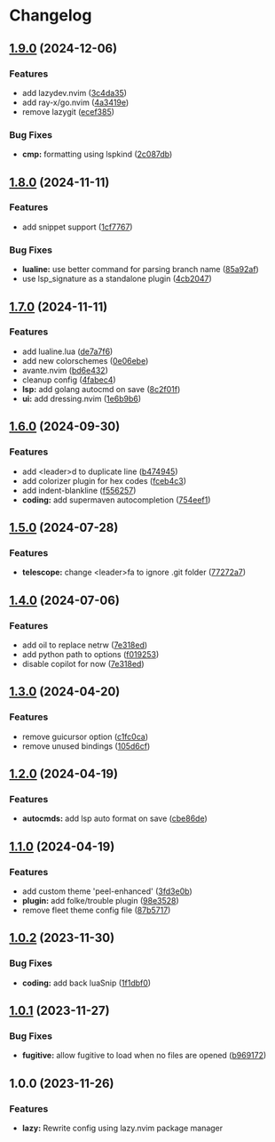 # Changelog

## [1.9.0](https://github.com/sleiphir/nvim/compare/v1.8.0...v1.9.0) (2024-12-06)


### Features

* add lazydev.nvim ([3c4da35](https://github.com/sleiphir/nvim/commit/3c4da351e5d4e1c5ebc8f195ffe5989de1c82614))
* add ray-x/go.nvim ([4a3419e](https://github.com/sleiphir/nvim/commit/4a3419e02e6ea99aaf49984be75d44cb2b2ed785))
* remove lazygit ([ecef385](https://github.com/sleiphir/nvim/commit/ecef385c0a202b9a39d9a5ba7f698af997c9fec7))


### Bug Fixes

* **cmp:** formatting using lspkind ([2c087db](https://github.com/sleiphir/nvim/commit/2c087db1a77227c4aa0400fea8053c803a1d8ebe))

## [1.8.0](https://github.com/sleiphir/nvim/compare/v1.7.0...v1.8.0) (2024-11-11)


### Features

* add snippet support ([1cf7767](https://github.com/sleiphir/nvim/commit/1cf776744d2bb98d45c491bc8ae2cda8e4f85294))


### Bug Fixes

* **lualine:** use better command for parsing branch name ([85a92af](https://github.com/sleiphir/nvim/commit/85a92af06006ccb443b5d4807f323e27e28e0328))
* use lsp_signature as a standalone plugin ([4cb2047](https://github.com/sleiphir/nvim/commit/4cb2047971ad58dcb1960e78c320835e34df1afb))

## [1.7.0](https://github.com/sleiphir/nvim/compare/v1.6.0...v1.7.0) (2024-11-11)


### Features

* add lualine.lua ([de7a7f6](https://github.com/sleiphir/nvim/commit/de7a7f655e0c9883f2f1b4705d33de2710dd5365))
* add new colorschemes ([0e06ebe](https://github.com/sleiphir/nvim/commit/0e06ebe5ce26aae34f07c4d6132be75a2af6f61d))
* avante.nvim ([bd6e432](https://github.com/sleiphir/nvim/commit/bd6e432b15293c30bc81049430715a43570a9857))
* cleanup config ([4fabec4](https://github.com/sleiphir/nvim/commit/4fabec4249cb95dfebe6a0ad0a1e01aca094a1e9))
* **lsp:** add golang autocmd on save ([8c2f01f](https://github.com/sleiphir/nvim/commit/8c2f01f9da92b4be79b38977fb1f2f71888cacac))
* **ui:** add dressing.nvim ([1e6b9b6](https://github.com/sleiphir/nvim/commit/1e6b9b6b3b990ff388681eaa4b05287456b72c2f))

## [1.6.0](https://github.com/sleiphir/nvim/compare/v1.5.0...v1.6.0) (2024-09-30)


### Features

* add &lt;leader&gt;d to duplicate line ([b474945](https://github.com/sleiphir/nvim/commit/b47494563df56123609db1071d40b7db250846f3))
* add colorizer plugin for hex codes ([fceb4c3](https://github.com/sleiphir/nvim/commit/fceb4c35c6ed8f142fca9a8afc2771a8330e8160))
* add indent-blankline ([f556257](https://github.com/sleiphir/nvim/commit/f556257710b5f093a470c28da696a92309162695))
* **coding:** add supermaven autocompletion ([754eef1](https://github.com/sleiphir/nvim/commit/754eef18b9ea88b3b50fee47c41c5375ef272403))

## [1.5.0](https://github.com/sleiphir/nvim/compare/v1.4.0...v1.5.0) (2024-07-28)


### Features

* **telescope:** change &lt;leader&gt;fa to ignore .git folder ([77272a7](https://github.com/sleiphir/nvim/commit/77272a70d3fb1ab439585e68d58c55c80baebf1f))

## [1.4.0](https://github.com/sleiphir/nvim/compare/v1.3.0...v1.4.0) (2024-07-06)


### Features

* add oil to replace netrw ([7e318ed](https://github.com/sleiphir/nvim/commit/7e318ed9166d2f5a76149ec6785d93ee63395ea2))
* add python path to options ([f019253](https://github.com/sleiphir/nvim/commit/f019253e4a4bd9d46b11ce1c0060f739d303d96a))
* disable copilot for now ([7e318ed](https://github.com/sleiphir/nvim/commit/7e318ed9166d2f5a76149ec6785d93ee63395ea2))

## [1.3.0](https://github.com/sleiphir/nvim/compare/v1.2.0...v1.3.0) (2024-04-20)


### Features

* remove guicursor option ([c1fc0ca](https://github.com/sleiphir/nvim/commit/c1fc0cad117cf6710e90201bcd117ad2717b28ec))
* remove unused bindings ([105d6cf](https://github.com/sleiphir/nvim/commit/105d6cf2eab4cf8e7f736dab6054113f290b2d36))

## [1.2.0](https://github.com/sleiphir/nvim/compare/v1.1.0...v1.2.0) (2024-04-19)


### Features

* **autocmds:** add lsp auto format on save ([cbe86de](https://github.com/sleiphir/nvim/commit/cbe86ded28b899087a6d3b1891d3d8d755d6c614))

## [1.1.0](https://github.com/sleiphir/nvim/compare/v1.0.2...v1.1.0) (2024-04-19)


### Features

* add custom theme 'peel-enhanced' ([3fd3e0b](https://github.com/sleiphir/nvim/commit/3fd3e0b6bfa7e9bb9d0ce9fa2f35d25ffe0e10a6))
* **plugin:** add folke/trouble plugin ([98e3528](https://github.com/sleiphir/nvim/commit/98e35282d410dbe42365b5927d841fe23a274b0b))
* remove fleet theme config file ([87b5717](https://github.com/sleiphir/nvim/commit/87b571752a2f99e4951edd8b2c146ad5ddb41f81))

## [1.0.2](https://github.com/sleiphir/nvim/compare/v1.0.1...v1.0.2) (2023-11-30)


### Bug Fixes

* **coding:** add back luaSnip ([1f1dbf0](https://github.com/sleiphir/nvim/commit/1f1dbf06c67824107598bcce9c4802f97da08536))

## [1.0.1](https://github.com/sleiphir/nvim/compare/v1.0.0...v1.0.1) (2023-11-27)


### Bug Fixes

* **fugitive:** allow fugitive to load when no files are opened ([b969172](https://github.com/sleiphir/nvim/commit/b969172234b77b06bc35c8f3ceb0319ad07ac4ca))

## 1.0.0 (2023-11-26)

### Features

* **lazy:** Rewrite config using lazy.nvim package manager
